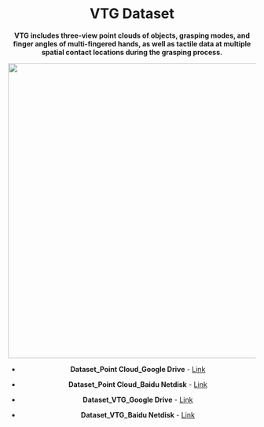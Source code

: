 <div align="center">

# VTG Dataset

**VTG includes three-view point clouds of objects, grasping modes, and finger angles of multi-fingered hands, as well as tactile data at multiple spatial contact locations during the grasping process.**

<img src="https://github.com/yanyuhang1024/VTG/tree/main/figures/Grasp object.jpg" width="600px">

- **Dataset_Point Cloud_Google Drive** - [Link](https://drive.google.com/drive/u/2/folders/1CQiMPBEVvRMrDBSIRVeuwyuUOCOesfMc)
- **Dataset_Point Cloud_Baidu Netdisk** - [Link](https://drive.google.com/drive/u/2/folders/1CQiMPBEVvRMrDBSIRVeuwyuUOCOesfMc)

- **Dataset_VTG_Google Drive** - [Link](https://drive.google.com/drive/u/2/folders/1CQiMPBEVvRMrDBSIRVeuwyuUOCOesfMc)
- **Dataset_VTG_Baidu Netdisk** - [Link](https://drive.google.com/drive/u/2/folders/1CQiMPBEVvRMrDBSIRVeuwyuUOCOesfMc)
